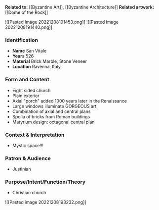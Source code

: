 **Related to:** [[Byzantine Art]], [[Byzantine Architecture]] 
**Related artwork:** [[Dome of the Rock]]

![[Pasted image 20221208191453.png]]
 ![[Pasted image 20221208191440.png]]
 

### Identification
- **Name** San Vitale 
- **Years** 526
- **Material** Brick Marble, Stone Veneer
- **Location** Ravenna, Italy

### Form and Content
- Eight sided church
- Plain exterior
- Axial "porch" added 1000 years later in the Renaissance
- Large windows illuminate GORGEOUS art
- Combination of axial and central plans
- Spolia of bricks from Roman buildings
- Matyrium design: octagonal central plan

### Context & Interpretation
- Mystic space!!!

### Patron & Audience
- Justinian

### Purpose/Intent/Function/Theory
- Christian church


![[Pasted image 20221208193232.png]]